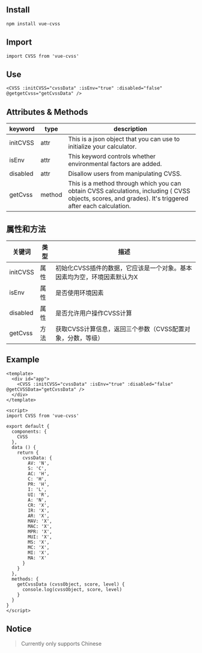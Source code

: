 ## Install
`npm install vue-cvss`

## Import
`import CVSS from 'vue-cvss'`

## Use
`<CVSS :initCVSS="cvssData" :isEnv="true" :disabled="false" @getgetCvss="getCvssData" />`

## Attributes & Methods 
|keyword|type|description|
|---|---| --- |
|initCVSS|attr| This is a json object that you can use to initialize your calculator. |
|isEnv|attr|This keyword controls whether environmental factors are added.|
|disabled|attr|Disallow users from manipulating CVSS.|
|getCvss| method|This is a method through which you can obtain CVSS calculations, including ( CVSS objects, scores, and grades). It's triggered after each calculation.|

## 属性和方法 
|关键词|类型|描述|
|---|---| --- |
|initCVSS|属性| 初始化CVSS插件的数据，它应该是一个对象。基本因素均为空，环境因素默认为X |
|isEnv|属性|是否使用环境因素|
|disabled|属性|是否允许用户操作CVSS计算|
|getCvss| 方法 |获取CVSS计算信息，返回三个参数（CVSS配置对象，分数，等级）|

## Example
```
<template>
  <div id="app">
    <CVSS :initCVSS="cvssData" :isEnv="true" :disabled="false" @getCVSSData="getCvssData" />
  </div>
</template>

<script>
import CVSS from 'vue-cvss'

export default {
  components: {
    CVSS
  },
  data () {
    return {
      cvssData: {
        AV: 'N',
        S: 'C',
        AC: 'H',
        C: 'H',
        PR: 'H',
        I: 'L',
        UI: 'R',
        A: 'N',
        CR: 'X',
        IR: 'X',
        AR: 'X',
        MAV: 'X',
        MAC: 'X',
        MPR: 'X',
        MUI: 'X',
        MS: 'X',
        MC: 'X',
        MI: 'X',
        MA: 'X'
      }
    }
  },
  methods: {
    getCvssData (cvssObject, score, level) {
      console.log(cvssObject, score, level)
    }
  }
}
</script>
```
## Notice 
> Currently only supports Chinese